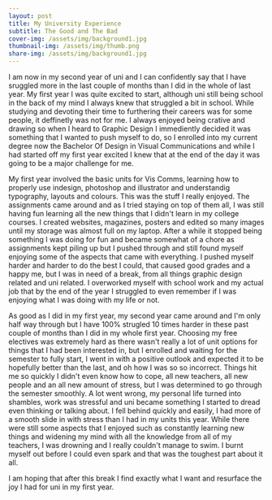 ```yaml
---
layout: post
title: My University Experience
subtitle: The Good and The Bad
cover-img: /assets/img/background1.jpg
thumbnail-img: /assets/img/thumb.png
share-img: /assets/img/background1.jpg
---
```


I am now in my second year of uni and I can confidently say that I have sruggled more in the last couple of months than I did in the whole of last year. My first year I was quite excited to start, although uni still being school in the back of my mind I always knew that struggled a bit in school. While studying and devoting their time to furthering their careers was for some people, it deffinetly was not for me. I always enjoyed being crative and drawing so when I heard to Graphic Design I immediently decided it was something that I wanted to push myself to do, so I enrolled into my current degree now the Bachelor Of Design in Visual Communications and while I had started off my first year excited I knew that at the end of the day it was going to be a major challenge for me.

My first year involved the basic units for Vis Comms, learning how to properly use indesign, photoshop and illustrator and understandig typography, layouts and colours. This was the stuff I really enjoyed. The assignments came around and as I tried staying on top of them all, I was still having fun learning all the new things that I didn't learn in my college courses. I created websites, magazines, posters and edited so many images until my storage was almost full on my laptop. After a while it stopped being something I was doing for fun and became somewhat of a chore as assignments kept piling up but I pushed through and still found myself enjoying some of the aspects that came with everything. I pushed myself harder and harder to do the best I could, that caused good grades and a happy me, but I was in need of a break, from all things graphic design related and uni related. I overworked myself with school work and my actual job that by the end of the year I struggled to even remember if I was enjoying what I was doing with my life or not.

As good as I did in my first year, my second year came around and I'm only half way through but I have 100% strugled 10 times harder in these past couple of months than I did in my whole first year. Choosing my free electives was extremely hard as there wasn't really a lot of unit options for things that I had been interested in, but I enrolled and waiting for the semester to fully start, I went in with a positive outlook and expected it to be hopefully better than the last, and oh how I was so so incorrect. Things hit me so quickly I didn't even know how to cope, all new teachers, all new people and an all new amount of stress, but I was determined to go through the semester smoothly. A lot went wrong, my personal life turned into shambles, work was stressful and uni became something I started to dread even thinking or talking about. I fell behind quickly and easily, I had more of a smooth slide in with stress than I had in my units this year. While there were still some aspects that I enjoyed such as constantly learning new things and widening my mind with all the knowledge from all of my teachers, I was drowning and I really couldn't manage to swim. I burnt myself out before I could even spark and that was the toughest part about it all.

I am hoping that after this break I find exactly what I want and resurface the joy I had for uni in my first year.
